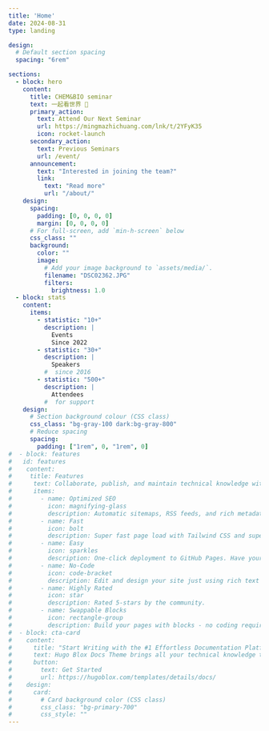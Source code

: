 ```yaml
---
title: 'Home'
date: 2024-08-31
type: landing

design:
  # Default section spacing
  spacing: "6rem"

sections:
  - block: hero
    content:
      title: CHEM&BIO seminar
      text: 一起看世界 🎉
      primary_action:
        text: Attend Our Next Seminar
        url: https://mingmazhichuang.com/lnk/t/2YFyK35
        icon: rocket-launch
      secondary_action:
        text: Previous Seminars 
        url: /event/
      announcement:
        text: "Interested in joining the team?"
        link:
          text: "Read more"
          url: "/about/"
    design:
      spacing:
        padding: [0, 0, 0, 0]
        margin: [0, 0, 0, 0]
      # For full-screen, add `min-h-screen` below
      css_class: ""
      background:
        color: ""
        image:
          # Add your image background to `assets/media/`.
          filename: "DSC02362.JPG"
          filters:
            brightness: 1.0
  - block: stats
    content:
      items:
        - statistic: "10+"
          description: |
            Events  
            Since 2022
        - statistic: "30+"
          description: |
            Speakers  
          #  since 2016
        - statistic: "500+"
          description: |
            Attendees 
          #  for support
    design:
      # Section background colour (CSS class)
      css_class: "bg-gray-100 dark:bg-gray-800"
      # Reduce spacing
      spacing:
        padding: ["1rem", 0, "1rem", 0]
#  - block: features
#   id: features
#    content:
#     title: Features
#      text: Collaborate, publish, and maintain technical knowledge with an all-in-one documentation site. Used by 100,000+ startups, enterprises, and researchers.
#      items:
#        - name: Optimized SEO
#          icon: magnifying-glass
#          description: Automatic sitemaps, RSS feeds, and rich metadata take the pain out of SEO and syndication.
#        - name: Fast
#          icon: bolt
#          description: Super fast page load with Tailwind CSS and super fast site building with Hugo.
#        - name: Easy
#          icon: sparkles
#          description: One-click deployment to GitHub Pages. Have your new website live within 5 minutes!
#        - name: No-Code
#          icon: code-bracket
#          description: Edit and design your site just using rich text (Markdown) and configurable YAML parameters.
#        - name: Highly Rated
#          icon: star
#          description: Rated 5-stars by the community.
#        - name: Swappable Blocks
#          icon: rectangle-group
#          description: Build your pages with blocks - no coding required!
#  - block: cta-card
#    content:
#      title: "Start Writing with the #1 Effortless Documentation Platform"
#      text: Hugo Blox Docs Theme brings all your technical knowledge together in a single, centralized knowledge base. Easily search and edit it with the tools you use every day!
#      button:
#        text: Get Started
#        url: https://hugoblox.com/templates/details/docs/
#    design:
#      card:
#        # Card background color (CSS class)
#        css_class: "bg-primary-700"
#        css_style: ""
---
```

